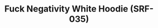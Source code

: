 ---
ee_id: '4367'
site: '1'
type: '2'
url: 2016-078-fuck-negativity-white-hoodie-srf-035
title: Fuck Negativity White Hoodie (SRF-035)
year: '2016'
display_year: '2016'
medium: Hoodie
dims: ''
pitch: ''
ps: ''
live_url: ''
related: "[4277] [2014-088-going-negative-lakes] 2014-088 Going Negative / Lakes"
youtube: ''
related_code: ''
imgs: Arcangel-Surfware-fuck-negativity-white-hoodie-2016-078-front-full-database.jpg,Arcangel-Surfware-fuck-negativity-white-hoodie-2016-078-back-full-database.jpg
subheading: ''
download: ''
add_credit: ''
commission: ''
layout: things-i-made
---